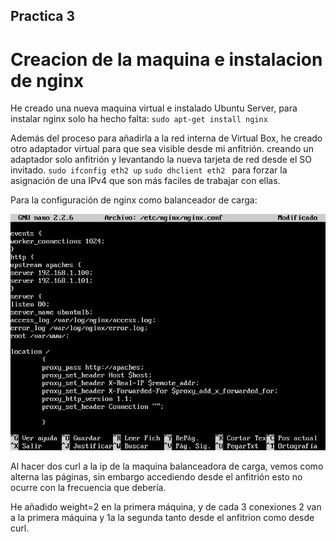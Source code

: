 ## Practica 3

# Creacion de la maquina e instalacion de nginx

He creado una nueva maquina virtual e instalado Ubuntu Server, para instalar nginx solo ha hecho falta:
`sudo apt-get install nginx`

Además del proceso para añadirla a la red interna de Virtual Box, he creado otro adaptador virtual para que sea visible desde mi anfitrión.
creando un adaptador solo anfitrión y levantando la nueva tarjeta de red desde el SO invitado.
`sudo ifconfig eth2 up`
`sudo dhclient eth2 ` para forzar la asignación de una IPv4 que son más faciles de trabajar con ellas.

Para la configuración de nginx como balanceador de carga:

![](https://github.com/ramako/SWAP-2015/blob/master/Practicas/ubuntu%20server%203.png)

Al hacer dos curl a la ip de la maquina balanceadora de carga, vemos como alterna las páginas, sin embargo accediendo desde el anfitrión esto no ocurre con la frecuencia que debería.

He añadido weight=2 en la primera máquina, y de cada 3 conexiones 2 van a la primera máquina y 1a la segunda tanto desde el anfitrion como desde curl.



